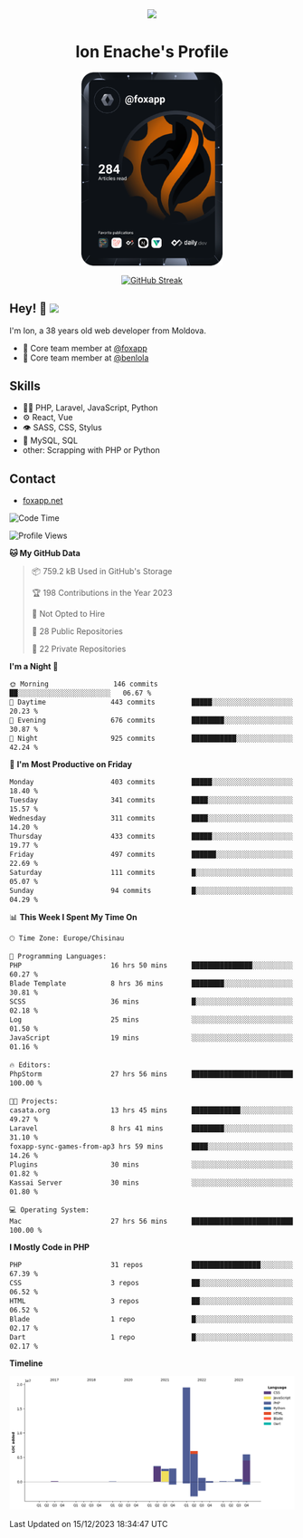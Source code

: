 <div id="header" align="center">
  <img src="https://media.giphy.com/media/M9gbBd9nbDrOTu1Mqx/giphy.gif" width="100"/>
	<h1>Ion Enache's Profile</h1>
</div>
<div align="center">
	<a href="https://app.daily.dev/foxapp"><img src="https://github.com/foxapp/foxapp/blob/master/devcard.svg" width="250" alt="Ion Enache's Dev Card"/></a>
</div>


<div align="center">
	
[![GitHub Streak](http://github-readme-streak-stats.herokuapp.com?user=foxapp&hide_border=true&date_format=M%20j%5B%2C%20Y%5D)](https://git.io/streak-stats)
	
</div>


## Hey! 👋 <img src="https://media.giphy.com/media/hvRJCLFzcasrR4ia7z/giphy.gif" width="30px"/>
I'm Ion, a 38 years old web developer from Moldova.


- 👥 Core team member at [@foxapp](https://github.com/foxapp)
- 👥 Core team member at [@benlola](https://github.com/benlola)

## Skills
- 👨‍💻 PHP, Laravel, JavaScript, Python
- ⚙️ React, Vue
- 👁️ SASS, CSS, Stylus
- 💽 MySQL, SQL
- other: Scrapping with PHP or Python

## Contact
- [foxapp.net](https://www.foxapp.net)

<!--START_SECTION:waka-->
![Code Time](http://img.shields.io/badge/Code%20Time-1%2C685%20hrs%203%20mins-blue)

![Profile Views](http://img.shields.io/badge/Profile%20Views-8-blue)

**🐱 My GitHub Data** 

> 📦 759.2 kB Used in GitHub's Storage 
 > 
> 🏆 198 Contributions in the Year 2023
 > 
> 🚫 Not Opted to Hire
 > 
> 📜 28 Public Repositories 
 > 
> 🔑 22 Private Repositories 
 > 
**I'm a Night 🦉** 

```text
🌞 Morning                146 commits         ██░░░░░░░░░░░░░░░░░░░░░░░   06.67 % 
🌆 Daytime                443 commits         █████░░░░░░░░░░░░░░░░░░░░   20.23 % 
🌃 Evening                676 commits         ████████░░░░░░░░░░░░░░░░░   30.87 % 
🌙 Night                  925 commits         ███████████░░░░░░░░░░░░░░   42.24 % 
```
📅 **I'm Most Productive on Friday** 

```text
Monday                   403 commits         █████░░░░░░░░░░░░░░░░░░░░   18.40 % 
Tuesday                  341 commits         ████░░░░░░░░░░░░░░░░░░░░░   15.57 % 
Wednesday                311 commits         ████░░░░░░░░░░░░░░░░░░░░░   14.20 % 
Thursday                 433 commits         █████░░░░░░░░░░░░░░░░░░░░   19.77 % 
Friday                   497 commits         ██████░░░░░░░░░░░░░░░░░░░   22.69 % 
Saturday                 111 commits         █░░░░░░░░░░░░░░░░░░░░░░░░   05.07 % 
Sunday                   94 commits          █░░░░░░░░░░░░░░░░░░░░░░░░   04.29 % 
```


📊 **This Week I Spent My Time On** 

```text
🕑︎ Time Zone: Europe/Chisinau

💬 Programming Languages: 
PHP                      16 hrs 50 mins      ███████████████░░░░░░░░░░   60.27 % 
Blade Template           8 hrs 36 mins       ████████░░░░░░░░░░░░░░░░░   30.81 % 
SCSS                     36 mins             █░░░░░░░░░░░░░░░░░░░░░░░░   02.18 % 
Log                      25 mins             ░░░░░░░░░░░░░░░░░░░░░░░░░   01.50 % 
JavaScript               19 mins             ░░░░░░░░░░░░░░░░░░░░░░░░░   01.16 % 

🔥 Editors: 
PhpStorm                 27 hrs 56 mins      █████████████████████████   100.00 % 

🐱‍💻 Projects: 
casata.org               13 hrs 45 mins      ████████████░░░░░░░░░░░░░   49.27 % 
Laravel                  8 hrs 41 mins       ████████░░░░░░░░░░░░░░░░░   31.10 % 
foxapp-sync-games-from-ap3 hrs 59 mins       ████░░░░░░░░░░░░░░░░░░░░░   14.26 % 
Plugins                  30 mins             ░░░░░░░░░░░░░░░░░░░░░░░░░   01.82 % 
Kassai Server            30 mins             ░░░░░░░░░░░░░░░░░░░░░░░░░   01.80 % 

💻 Operating System: 
Mac                      27 hrs 56 mins      █████████████████████████   100.00 % 
```

**I Mostly Code in PHP** 

```text
PHP                      31 repos            █████████████████░░░░░░░░   67.39 % 
CSS                      3 repos             ██░░░░░░░░░░░░░░░░░░░░░░░   06.52 % 
HTML                     3 repos             ██░░░░░░░░░░░░░░░░░░░░░░░   06.52 % 
Blade                    1 repo              █░░░░░░░░░░░░░░░░░░░░░░░░   02.17 % 
Dart                     1 repo              █░░░░░░░░░░░░░░░░░░░░░░░░   02.17 % 
```



**Timeline**

![Lines of Code chart](https://raw.githubusercontent.com/foxapp/foxapp/master/assets/bar_graph.png)


 Last Updated on 15/12/2023 18:34:47 UTC
<!--END_SECTION:waka-->
